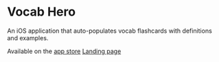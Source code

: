 # Vocab Hero
An iOS application that auto-populates vocab flashcards with definitions and examples.

Available on the [app store](https://apps.apple.com/us/app/vocab-hero/id6469705776?uo=4)
[Landing page](https://fatimabk1.github.io/vocabhero/)
